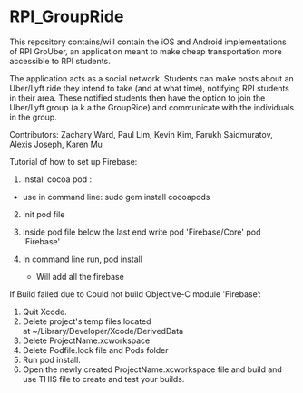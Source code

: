 # RPI_GroupRide

This repository contains/will contain the iOS and Android implementations of RPI GroUber, an application meant to make cheap transportation more accessible to RPI students.

The application acts as a social network. Students can make posts about an Uber/Lyft ride they intend to take (and at what time), notifying RPI students in their area. These notified students then have the option to join the Uber/Lyft group (a.k.a the GroupRide) and communicate with the individuals in the group.

Contributors:
Zachary Ward, Paul Lim, Kevin Kim, Farukh Saidmuratov, Alexis Joseph, Karen Mu


Tutorial of how to set up Firebase:

1. Install cocoa pod :
- use in command line: sudo gem install cocoapods

2. Init pod file

3. inside pod file  below the last end write 
pod 'Firebase/Core'
pod 'Firebase'

4. In command line run, pod install 
    - Will add all the firebase 



If Build failed due to Could not build Objective-C module 'Firebase’:
1. Quit Xcode.
2. Delete project's temp files located at ~/Library/Developer/Xcode/DerivedData
3. Delete ProjectName.xcworkspace
4. Delete Podfile.lock file and Pods folder
5. Run pod install.
6. Open the newly created ProjectName.xcworkspace file and build and use THIS file to create and test your builds.


